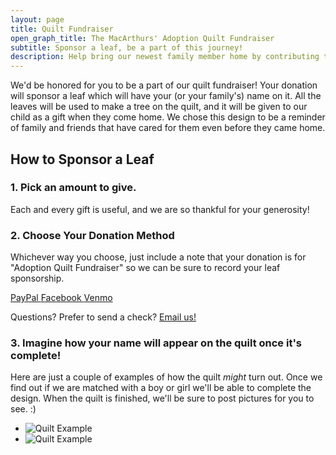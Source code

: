 ```yaml
---
layout: page
title: Quilt Fundraiser
open_graph_title: The MacArthurs' Adoption Quilt Fundraiser
subtitle: Sponsor a leaf, be a part of this journey!
description: Help bring our newest family member home by contributing to our quilt fundraiser.
---
```


We'd be honored for you to be a part of our quilt fundraiser! Your donation will sponsor a leaf which will have your (or your family's) name on it. All the leaves will be used to make a tree on the quilt, and it will be given to our child as a gift when they come home. We chose this design to be a reminder of family and friends that have cared for them even before they came home.

## How to Sponsor a Leaf

### 1. Pick an amount to give.
Each and every gift is useful, and we are so thankful for your generosity!

### 2. Choose Your Donation Method
Whichever way you choose, just include a note that your donation is for "Adoption Quilt Fundraiser" so we can be sure to record your leaf sponsorship.

<div class="ButtonGroup">
  <a href="https://paypal.me/alexmacarthur" target="_blank" class="Button">
    PayPal
  </a>
  <a href="http://m.me/axmacarthur" target="_blank" class="Button">
    Facebook
  </a>
  <a href="https://venmo.com/amacarthur" target="_blank" class="Button">
    Venmo
  </a>
</div>

Questions? Prefer to send a check? [Email us!](mailto:ahmacarthur@gmail.com)

### 3. Imagine how your name will appear on the quilt once it's complete!
Here are just a couple of examples of how the quilt _might_ turn out. Once we find out if we are matched with a boy or girl we'll be able to complete the design. When the quilt is finished, we'll be sure to post pictures for you to see. :)

<ul class="ImageRow">
  <li class="ImageRow-item">
    <img class="lazy-load" data-src="/quilt/quilt-1.jpg" alt="Quilt Example">
  </li>

  <li class="ImageRow-item">
    <img class="lazy-load" data-src="/quilt/quilt-2.jpg" alt="Quilt Example">
  </li>
</ul>
